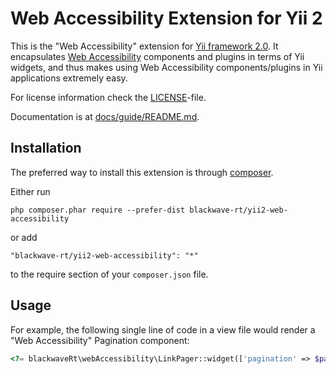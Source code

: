 Web Accessibility Extension for Yii 2
=====================================

This is the "Web Accessibility" extension for [Yii framework 2.0](http://www.yiiframework.com). It encapsulates [Web Accessibility](https://github.com/15web/web-accessibility) components
and plugins in terms of Yii widgets, and thus makes using Web Accessibility components/plugins
in Yii applications extremely easy.

For license information check the [LICENSE](LICENSE.md)-file.

Documentation is at [docs/guide/README.md](docs/guide/README.md).


Installation
------------

The preferred way to install this extension is through [composer](http://getcomposer.org/download/).

Either run

```
php composer.phar require --prefer-dist blackwave-rt/yii2-web-accessibility
```

or add

```
"blackwave-rt/yii2-web-accessibility": "*"
```

to the require section of your `composer.json` file.

Usage
----

For example, the following
single line of code in a view file would render a "Web Accessibility" Pagination component:

```php
<?= blackwaveRt\webAccessibility\LinkPager::widget(['pagination' => $pages]); ?>
```
